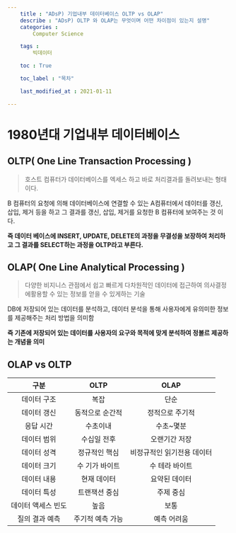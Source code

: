 ```yaml
---
    title : "ADsP) 기업내부 데이터베이스 OLTP vs OLAP"
    describe : "ADsP) OLTP 와 OLAP는 무엇이며 어떤 차이점이 있는지 설명"
    categories : 
        Computer Science   

    tags :
        빅데이터

    toc : True

    toc_label : "목차"        

    last_modified_at : 2021-01-11

---
```

# 1980년대 기업내부 데이터베이스

## OLTP( One Line Transaction Processing )

> 호스트 컴퓨터가 데이터베이스를 엑세스 하고 바로 처리결과를 돌려보내는 형태이다.

B 컴퓨터의 요청에 의해  데이터베이스에 연결할 수 있는 A컴퓨터에서 데이터를 갱신, 삽입, 제거 등을 하고 그 결과를 갱신, 삽입, 제거를 요청한 B 컴퓨터에 보여주는 것 이다.

**즉 데이터 베이스에 INSERT, UPDATE, DELETE의 과정을 무결성을 보장하여 처리하고 그 결과를 SELECT하는 과정을 OLTP라고 부른다.**

## OLAP( One Line Analytical Processing )

> 다양한 비지니스 관점에서 쉽고 빠르게 다차원적인 데이터에 접근하여 의사결정에활용할 수 있는 정보를 얻을 수 있게하는 기술

DB에 저장되어 있는 데이터를 분석하고, 데이터 분석을 통해 사용자에게 유의미한 정보를 제공해주는 처리 방법을 의미함

**즉 기존에 저장되어 있는 데이터를 사용자의 요구와 목적에 맞게 분석하여 정볼르 제공하는 개념을 의미**

## OLAP vs OLTP

| 구분  | OLTP | OLAP |
|:---------:|:---------:|:---------:|
|데이터 구조|복잡|단순|
|데이터 갱신|동적으로 순간적|정적으로 주기적|
|응답 시간|수초이내|수초~몇분|
|데이터 범위|수십일 전후|오랜기간 저장|
|데이터 성격|정규적인 핵심|비정규적인 읽기전용 데이터|
|데이터 크기|수 기가 바이트| 수 테라 바이트|
|데이터 내용|현재 데이터|요약된 데이터|
|데이터 특성|트랜잭션 중심|주제 중심|
|데이터 액세스 빈도|높음|보통|
|질의 결과 예측|주기적 예측 가능|예측 어려움|
